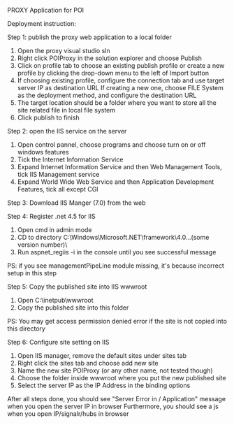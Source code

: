 PROXY Application for POI

Deployment instruction:

Step 1: publish the proxy web application to a local folder

1. Open the proxy visual studio sln
2. Right click POIProxy in the solution explorer and choose Publish
3. Click on profile tab to choose an existing publish profile or 
   create a new profile by clicking the drop-down menu to the left of Import button
4. If choosing existing profile, configure the connection tab and use target server IP as destination URL
   If creating a new one, choose FILE System as the deployment method, and configure the destination URL
5. The target location should be a folder where you want to store all the site related file in local file system
6. Click publish to finish

Step 2: open the IIS service on the server

1. Open control pannel, choose programs and choose turn on or off windows features
2. Tick the Internet Information Service
3. Expand Internet Information Service and then Web Management Tools, tick IIS Management service
4. Expand World Wide Web Service and then Application Development Features, tick all except CGI

Step 3: Download IIS Manger (7.0) from the web

Step 4: Register .net 4.5 for IIS

1. Open cmd in admin mode
2. CD to directory C:\Windows\Microsoft.NET\framework\4.0...(some version number)\
3. Run aspnet_regiis -i in the console until you see successful message

PS: if you see managementPipeLine module missing, it's because incorrect setup in this step

Step 5: Copy the published site into IIS wwwroot

1. Open C:\inetpub\wwwroot
2. Copy the published site into this folder

PS: You may get access permission denied error if the site is not copied into this directory

Step 6: Configure site setting on IIS

1. Open IIS manager, remove the default sites under sites tab
2. Right click the sites tab and choose add new site
3. Name the new site POIProxy (or any other name, not tested though)
4. Choose the folder inside wwwroot where you put the new published site
5. Select the server IP as the IP Address in the binding options

After all steps done, you should see "Server Error in / Application" message when you open the server IP in browser
Furthermore, you should see a js when you open IP/signalr/hubs in browser
